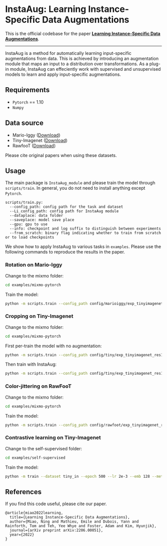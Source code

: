 # InstaAug: Learning Instance-Specific Data Augmentations
This is the official codebase for the paper [**Learning Instance-Specific Data Augmentations**](https://arxiv.org/pdf/2206.00051.pdf). 

--------------------
InstaAug is a method for automatically learning input-specific augmentations from data. This is achieved by introducing an augmentation module that maps an input to a distribution over transformations. As a plug-in module, InstaAug can effeciently work with supervised and unsupervised models to learn and apply input-specific augmentations.

## Requirements
* `Pytorch` == 1.10
* `Numpy`  

## Data source 
* Mario-Iggy ([Download](https://github.com/g-benton/learning-invariances/tree/master/experiments/mario-iggy))
* Tiny-Imagenet ([Download](http://cs231n.stanford.edu/tiny-imagenet-200.zip))
* RawfooT ([Download](http://projects.ivl.disco.unimib.it/minisites/rawfoot/))  

Please cite original papers when using these datasets.

## Usage
The main package is `InstaAug_module` and please train the model through `scripts/train`. In general, you do not need to install anything except `Pytorch`.
```
scripts/train.py:
  --config_path: config path for the task and dataset 
  --Li_config_path: config path for InstaAug module
  --dataplace: data folder
  --saveplace: model save place 
  --gpu: gpu to use
  --info: checkpoint and log suffix to distinguish between experiments
  --from_scratch: binary flag indicating whether to train from scratch or to load checkpoints
```

We show how to apply InstaAug to various tasks in `examples`. Please use the following commands to reproduce the results in the paper.

### Rotation on Mario-Iggy


Change to the mixmo folder:
```sh
cd examples/mixmo-pytorch
```

Train the model:
```sh
python -m scripts.train --config_path config/marioiggy/exp_tinyimagenet_res18_1net_standard_bar1_test.yaml --dataplace ../../data/ --saveplace model_marioiggy/ --gpu 0 --info test --from_scratch --Li_config_path ../../InstaAug_module/configs/config_rotation_supervised.yaml
```

### Cropping on Tiny-Imagenet
Change to the mixmo folder:
```sh
cd examples/mixmo-pytorch
```

First per-train the model with no augmentation: 
```sh
python -m scripts.train --config_path config/tiny/exp_tinyimagenet_res18_1net_standard_bar1_test_pretrain.yaml --dataplace ../../data/ --saveplace model_tiny/ --gpu 5 --info memory --from_scratch --max_tolerance 10
```

Then train with InstaAug:
```sh
python -m scripts.train --config_path config/tiny/exp_tinyimagenet_res18_1net_standard_bar1_test.yaml --dataplace ../../data --saveplace model_tiny/ --gpu 0 --info test --from_scratch --Li_config_path ../../InstaAug_module/configs/config_crop_supervised.yaml --max_tolerance 10 -checkpoint model_tiny/exp_tinyimagenet_res18_1net_testmemory/checkpoint_epoch_010.ckpt
```

### Color-jittering on RawFooT
Change to the mixmo folder:
```sh
cd examples/mixmo-pytorch
```

Train the model:
```sh
python -m scripts.train --config_path config/rawfoot/exp_tinyimagenet_res18_1net_standard_bar1_test_pretrain.yaml --dataplace ../../data/ --saveplace model_rawfoot/ --gpu 0 --info test --from_scratch --Li_config_path ../../InstaAug_module/configs/config_color_jittering_supervised.yaml
```

### Contrastive learning on Tiny-Imagenet
Change to the self-supervised folder:
```sh
cd examples/self-supervised
```

Train the model:
```sh
python -m train --dataset tiny_in --epoch 500 --lr 2e-3 --emb 128 --method contrastive--model_folder model/test --Li_config_path ../../InstaAug_module/configs/config_crop_contrastive.yaml--eval_every 50 --crop_s0 1.0 --crop_s1 1.0 --crop_r0 1.0 --crop_r1 1.0 --wandb_name test --entropy_weights 0.003 --num_workers 4 --target_entropy 3.7
```

## References
If you find this code useful, please cite our paper.
```
@article{miao2022learning,
  title={Learning Instance-Specific Data Augmentations},
  author={Miao, Ning and Mathieu, Emile and Dubois, Yann and Rainforth, Tom and Teh, Yee Whye and Foster, Adam and Kim, Hyunjik},
  journal={arXiv preprint arXiv:2206.00051},
  year={2022}
}
```
